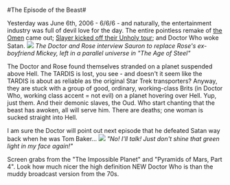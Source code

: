 #The Episode of the Beast#

Yesterday was June 6th, 2006 - 6/6/6 - and naturally, the entertainment industry was full of devil love for the day. The entire pointless remake of [the Omen](http://rogerebert.suntimes.com/apps/pbcs.dll/article?AID=/20060605/REVIEWS/60524002/1023) came out; [Slayer kicked off their Unholy tour](http://seattletimes.nwsource.com/html/musicnightlife/2003041078_slayer05.html); and Doctor Who woke Satan.
![](http://westkarana.com/images/hell1.jpg)
*The Doctor and Rose interview Sauron to replace Rose's ex-boyfriend Mickey, left in a parallel universe in "The Age of Steel"*

The Doctor and Rose found themselves stranded on a planet suspended above Hell. The TARDIS is lost, you see - and doesn't it seem like the TARDIS is about as reliable as the original Star Trek transporters? Anyway, they are stuck with a group of good, ordinary, working-class Brits (in Doctor Who, working class accent = not evil) on a planet hovering over Hell. Yup, just them. And their demonic slaves, the Oud. Who start chanting that the beast has awoken, all will serve him. There are deaths; one woman is sucked straight into Hell.

I am sure the Doctor will point out next episode that he defeated Satan way back when he was Tom Baker...
![](http://westkarana.com/images/hell2.jpg)
*"No! I'll talk! Just don't shine that green light in my face again!"*


Screen grabs from the "The Impossible Planet" and "Pyramids of Mars, Part 4". Look how much nicer the high definition NEW Doctor Who is than the muddy broadcast version from the 70s.
